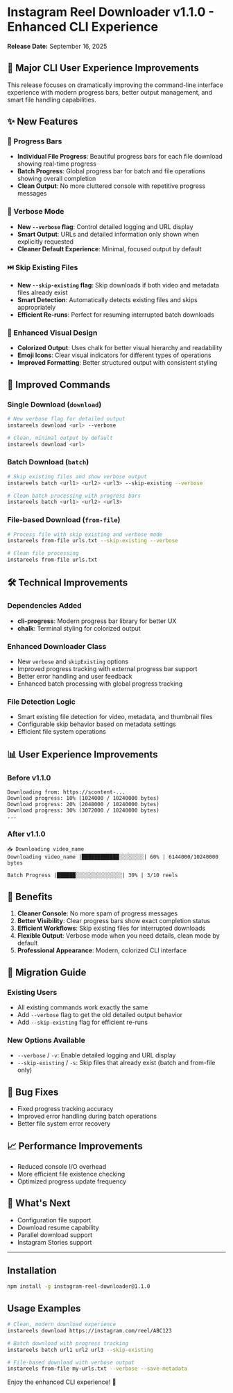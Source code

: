 # Instagram Reel Downloader v1.1.0 - Enhanced CLI Experience

**Release Date:** September 16, 2025

## 🎉 Major CLI User Experience Improvements

This release focuses on dramatically improving the command-line interface experience with modern progress bars, better output management, and smart file handling capabilities.

## ✨ New Features

### 🎯 Progress Bars
- **Individual File Progress**: Beautiful progress bars for each file download showing real-time progress
- **Batch Progress**: Global progress bar for batch and file operations showing overall completion
- **Clean Output**: No more cluttered console with repetitive progress messages

### 🔧 Verbose Mode
- **New `--verbose` flag**: Control detailed logging and URL display
- **Smart Output**: URLs and detailed information only shown when explicitly requested
- **Cleaner Default Experience**: Minimal, focused output by default

### ⏭️ Skip Existing Files
- **New `--skip-existing` flag**: Skip downloads if both video and metadata files already exist
- **Smart Detection**: Automatically detects existing files and skips appropriately
- **Efficient Re-runs**: Perfect for resuming interrupted batch downloads

### 🎨 Enhanced Visual Design
- **Colorized Output**: Uses chalk for better visual hierarchy and readability
- **Emoji Icons**: Clear visual indicators for different types of operations
- **Improved Formatting**: Better structured output with consistent styling

## 🔄 Improved Commands

### Single Download (`download`)
```bash
# New verbose flag for detailed output
instareels download <url> --verbose

# Clean, minimal output by default
instareels download <url>
```

### Batch Download (`batch`)
```bash
# Skip existing files and show verbose output
instareels batch <url1> <url2> <url3> --skip-existing --verbose

# Clean batch processing with progress bars
instareels batch <url1> <url2> <url3>
```

### File-based Download (`from-file`)
```bash
# Process file with skip existing and verbose mode
instareels from-file urls.txt --skip-existing --verbose

# Clean file processing
instareels from-file urls.txt
```

## 🛠️ Technical Improvements

### Dependencies Added
- **cli-progress**: Modern progress bar library for better UX
- **chalk**: Terminal styling for colorized output

### Enhanced Downloader Class
- New `verbose` and `skipExisting` options
- Improved progress tracking with external progress bar support
- Better error handling and user feedback
- Enhanced batch processing with global progress tracking

### File Detection Logic
- Smart existing file detection for video, metadata, and thumbnail files
- Configurable skip behavior based on metadata settings
- Efficient file system operations

## 📊 User Experience Improvements

### Before v1.1.0
```
Downloading from: https://scontent-...
Download progress: 10% (1024000 / 10240000 bytes)
Download progress: 20% (2048000 / 10240000 bytes)
Download progress: 30% (3072000 / 10240000 bytes)
...
```

### After v1.1.0
```
📥 Downloading video_name
Downloading video_name |████████████░░░░░░░░| 60% | 6144000/10240000 bytes

Batch Progress |██████░░░░░░░░░░░░░░░| 30% | 3/10 reels
```

## 🎯 Benefits

1. **Cleaner Console**: No more spam of progress messages
2. **Better Visibility**: Clear progress bars show exact completion status
3. **Efficient Workflows**: Skip existing files for interrupted downloads
4. **Flexible Output**: Verbose mode when you need details, clean mode by default
5. **Professional Appearance**: Modern, colorized CLI interface

## 🔧 Migration Guide

### Existing Users
- All existing commands work exactly the same
- Add `--verbose` flag to get the old detailed output behavior
- Add `--skip-existing` flag for efficient re-runs

### New Options Available
- `--verbose` / `-v`: Enable detailed logging and URL display
- `--skip-existing` / `-s`: Skip files that already exist (batch and from-file only)

## 🐛 Bug Fixes

- Fixed progress tracking accuracy
- Improved error handling during batch operations
- Better file system error recovery

## 📈 Performance Improvements

- Reduced console I/O overhead
- More efficient file existence checking
- Optimized progress update frequency

## 🔮 What's Next

- Configuration file support
- Download resume capability
- Parallel download support
- Instagram Stories support

---

## Installation

```bash
npm install -g instagram-reel-downloader@1.1.0
```

## Usage Examples

```bash
# Clean, modern download experience
instareels download https://instagram.com/reel/ABC123

# Batch download with progress tracking
instareels batch url1 url2 url3 --skip-existing

# File-based download with verbose output
instareels from-file my-urls.txt --verbose --save-metadata
```

Enjoy the enhanced CLI experience! 🚀
